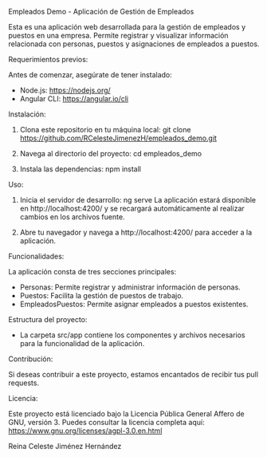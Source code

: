 Empleados Demo - Aplicación de Gestión de Empleados

Esta es una aplicación web desarrollada para la gestión de empleados y puestos en una empresa. Permite registrar y visualizar información relacionada con personas, puestos y asignaciones de empleados a puestos.

Requerimientos previos:

Antes de comenzar, asegúrate de tener instalado:
- Node.js: https://nodejs.org/
- Angular CLI: https://angular.io/cli

Instalación:

1. Clona este repositorio en tu máquina local:
   git clone https://github.com/RCelesteJimenezH/empleados_demo.git

2. Navega al directorio del proyecto:
   cd empleados_demo

3. Instala las dependencias:
   npm install

Uso:

1. Inicia el servidor de desarrollo:
   ng serve
   La aplicación estará disponible en http://localhost:4200/ y se recargará automáticamente al realizar cambios en los archivos fuente.

2. Abre tu navegador y navega a http://localhost:4200/ para acceder a la aplicación.

Funcionalidades:

La aplicación consta de tres secciones principales:
- Personas: Permite registrar y administrar información de personas.
- Puestos: Facilita la gestión de puestos de trabajo.
- EmpleadosPuestos: Permite asignar empleados a puestos existentes.

Estructura del proyecto:

- La carpeta src/app contiene los componentes y archivos necesarios para la funcionalidad de la aplicación.

Contribución:

Si deseas contribuir a este proyecto, estamos encantados de recibir tus pull requests.

Licencia:

Este proyecto está licenciado bajo la Licencia Pública General Affero de GNU, versión 3. Puedes consultar la licencia completa aquí: https://www.gnu.org/licenses/agpl-3.0.en.html

Reina Celeste Jiménez Hernández

